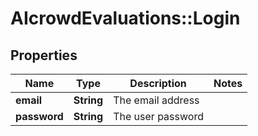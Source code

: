 # AIcrowdEvaluations::Login

## Properties
Name | Type | Description | Notes
------------ | ------------- | ------------- | -------------
**email** | **String** | The email address | 
**password** | **String** | The user password  | 


